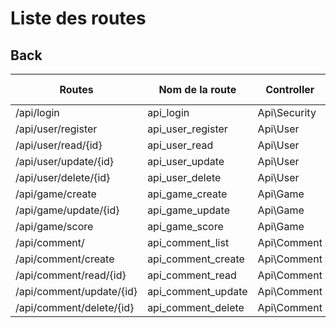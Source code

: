 # Liste des routes

## Back


| Routes                   | Nom de la route    | Controller   | Methodes (HTTP) | Méthode    |
|--------------------------|--------------------|--------------|-----------------|------------|
| /api/login               | api_login          | Api\Security | POST            | login()    |
| /api/user/register       | api_user_register  | Api\User     | POST            | register() |
| /api/user/read/{id}      | api_user_read      | Api\User     | POST            | register() |
| /api/user/update/{id}    | api_user_update    | Api\User     | POST            | register() |
| /api/user/delete/{id}    | api_user_delete    | Api\User     | POST            | register() |
| /api/game/create         | api_game_create    | Api\Game     | POST            | create()   |
| /api/game/update/{id}    | api_game_update    | Api\Game     | PUT/PATCH       | update()   |
| /api/game/score          | api_game_score     | Api\Game     | PUT/PATCH       | update()   |
| /api/comment/            | api_comment_list   | Api\Comment  | GET             | list()     |
| /api/comment/create      | api_comment_create | Api\Comment  | POST            | create()   |
| /api/comment/read/{id}   | api_comment_read   | Api\Comment  | GET             | read()     |
| /api/comment/update/{id} | api_comment_update | Api\Comment  | PUT/PATCH       | update()   |
| /api/comment/delete/{id} | api_comment_delete | Api\Comment  | DELETE          | delete()   |
